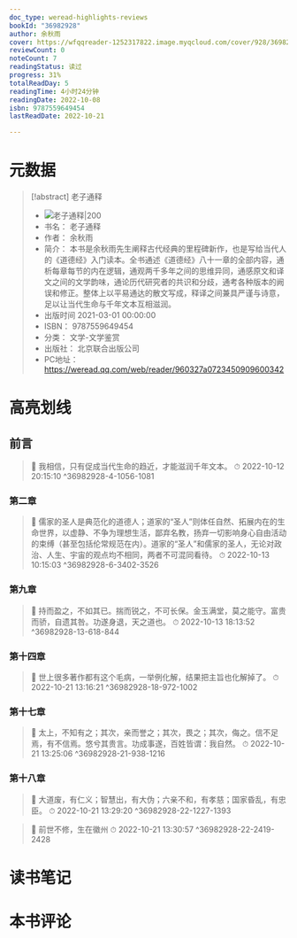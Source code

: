 ```yaml
---
doc_type: weread-highlights-reviews
bookId: "36982928"
author: 余秋雨
cover: https://wfqqreader-1252317822.image.myqcloud.com/cover/928/36982928/t7_36982928.jpg
reviewCount: 0
noteCount: 7
readingStatus: 读过
progress: 31%
totalReadDay: 5
readingTime: 4小时24分钟
readingDate: 2022-10-08
isbn: 9787559649454
lastReadDate: 2022-10-21

---
```

# 元数据
> [!abstract] 老子通释
> - ![ 老子通释|200](https://wfqqreader-1252317822.image.myqcloud.com/cover/928/36982928/t7_36982928.jpg)
> - 书名： 老子通释
> - 作者： 余秋雨
> - 简介： 本书是余秋雨先生阐释古代经典的里程碑新作，也是写给当代人的《道德经》入门读本。全书通述《道德经》八十一章的全部内容，通析每章每节的内在逻辑，通观两千多年之间的思维异同，通感原文和译文之间的文学韵味，通论历代研究者的共识和分歧，通考各种版本的阙误和修正。整体上以平易通达的散文写成，释译之间兼具严谨与诗意，足以让当代生命与千年文本互相滋润。
> - 出版时间 2021-03-01 00:00:00
> - ISBN： 9787559649454
> - 分类： 文学-文学鉴赏
> - 出版社： 北京联合出版公司
> - PC地址：https://weread.qq.com/web/reader/960327a0723450909600342

# 高亮划线

## 前言

> 📌 我相信，只有促成当代生命的趋近，才能滋润千年文本。 
> ⏱ 2022-10-12 20:15:10 ^36982928-4-1056-1081

### 第二章

> 📌 儒家的圣人是典范化的道德人；道家的“圣人”则体任自然、拓展内在的生命世界，以虚静、不争为理想生活，鄙弃名教，扬弃一切影响身心自由活动的束缚（甚至包括伦常规范在内）。道家的“圣人”和儒家的圣人，无论对政治、人生、宇宙的观点均不相同，两者不可混同看待。 
> ⏱ 2022-10-13 10:15:03 ^36982928-6-3402-3526

### 第九章

> 📌 持而盈之，不如其已。揣而锐之，不可长保。金玉满堂，莫之能守。富贵而骄，自遗其咎。功遂身退，天之道也。 
> ⏱ 2022-10-13 18:13:52 ^36982928-13-618-844

### 第十四章

> 📌 世上很多著作都有这个毛病，一举例化解，结果把主旨也化解掉了。 
> ⏱ 2022-10-21 13:16:21 ^36982928-18-972-1002

### 第十七章

> 📌 太上，不知有之；其次，亲而誉之；其次，畏之；其次，侮之。信不足焉，有不信焉。悠兮其贵言。功成事遂，百姓皆谓：我自然。 
> ⏱ 2022-10-21 13:25:06 ^36982928-21-938-1216

### 第十八章

> 📌 大道废，有仁义；智慧出，有大伪；六亲不和，有孝慈；国家昏乱，有忠臣。 
> ⏱ 2022-10-21 13:29:20 ^36982928-22-1227-1393

> 📌 前世不修，生在徽州 
> ⏱ 2022-10-21 13:30:57 ^36982928-22-2419-2428

# 读书笔记

# 本书评论

